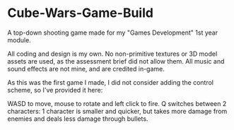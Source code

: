 # Cube-Wars-Game-Build
A top-down shooting game made for my "Games Development" 1st year module.

All coding and design is my own. 
No non-primitive textures or 3D model assets are used, as the assessment brief did not allow them.
All music and sound effects are not mine, and are credited in-game.

As this was the first game I made, I did not consider adding the control scheme, so I've provided
it here:

WASD to move, mouse to rotate and left click to fire. Q switches between 2 characters: 1 character 
is smaller and quicker, but takes more damage from enemies and deals less damage through bullets.